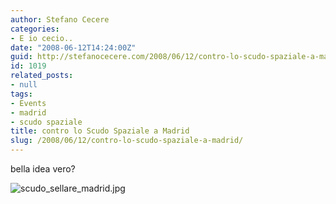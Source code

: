 ```yaml
---
author: Stefano Cecere
categories:
- E io cecio..
date: "2008-06-12T14:24:00Z"
guid: http://stefanocecere.com/2008/06/12/contro-lo-scudo-spaziale-a-madrid/
id: 1019
related_posts:
- null
tags:
- Events
- madrid
- scudo spaziale
title: contro lo Scudo Spaziale a Madrid
slug: /2008/06/12/contro-lo-scudo-spaziale-a-madrid/
---
```


bella idea vero?

![scudo_sellare_madrid.jpg](http://stefanocecere.com/wp-content/uploads/sites/3/2008/06/scudo_sellare_madrid.jpg)